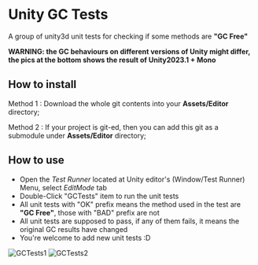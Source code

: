 # Unity GC Tests
A group of unity3d unit tests for checking if some methods are **"GC Free"**

**WARNING: the GC behaviours on different versions of Unity might differ, the pics at the bottom shows the result of Unity2023.1 + Mono**

## How to install

Method 1 : Download the whole git contents into your **Assets/Editor** directory;

Method 2 : If your project is git-ed, then you can add this git as a submodule under **Assets/Editor** directory;

## How to use

* Open the *Test Runner* located at Unity editor's (Window/Test Runner) Menu, select *EditMode* tab
* Double-Click "GCTests" item to run the unit tests
* All unit tests with "OK" prefix means the method used in the test are **"GC Free"**, those with "BAD" prefix are not
* All unit tests are supposed to pass, if any of them fails, it means the original GC results have changed
* You're welcome to add new unit tests :D

![GCTests1](https://TMPxyz.github.io/images/gc1.jpg)
![GCTests2](https://TMPxyz.github.io/images/gc2.jpg)

